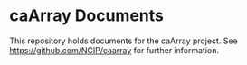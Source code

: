 caArray Documents
=======================

This repository holds documents for the caArray project.
See https://github.com/NCIP/caarray for further information.